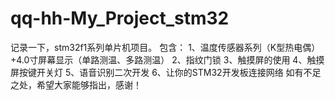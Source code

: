 # qq-hh-My_Project_stm32
记录一下，stm32f1系列单片机项目。
包含：
1、温度传感器系列（K型热电偶）+4.0寸屏幕显示（单路测温、多路测温）
2、指纹门锁 
3、触摸屏的使用
4、触摸屏按键开关灯
5、语音识别二次开发
6、让你的STM32开发板连接网络
如有不足之处，希望大家能够指出，感谢！
